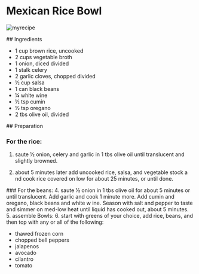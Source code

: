 
# Mexican Rice Bowl

![myrecipe](http://www.foodista.com/sites/default/files/styles/recype/public/rice_bowl_1380x924-686x1024.jpg)

## Ingredients

- 1 cup brown rice, uncooked
- 2 cups vegetable broth
- 1 onion, diced divided
- 1 stalk celery
- 2 garlic cloves, chopped divided
- ½ cup salsa
- 1 can black beans
- ¼ white wine
- ½ tsp cumin
- ½ tsp oregano
- 2 tbs olive oil, divided

## Preparation

### For the rice:
1. saute ½ onion, celery and garlic in 1 tbs olive oil until translucent and slightly browned.

2. about 5 minutes later add uncooked rice, salsa, and vegetable stock a nd cook rice covered on low for about 25 minutes, or until done.

### For the beans:
4. saute ½ onion in 1 tbs olive oil for about 5 minutes or until translucent. Add garlic and cook 1 minute more. Add cumin and oregano, black beans and white w ine. Season with salt and pepper to taste and simmer on med-low heat until liquid has cooked out, about 5 minutes.
5. assemble Bowls:
6. start with greens of your choice, add rice, beans, and then top with any or all of the following:
 - thawed frozen corn
 - chopped bell peppers
 - jalapenos
 - avocado
 - cilantro
 - tomato
